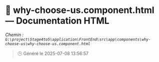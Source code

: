 # 📄 why-choose-us.component.html — Documentation HTML
*Chemin : `G:\project\Stage4to5\application\FrontEnd\src\app\components\why-choose-us\why-choose-us.component.html`*

> 🕒 Généré le 2025-07-08 13:56:57

